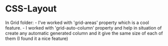 # CSS-Layout
In Grid folder: - I've worked with 'grid-areas' property which is a cool feature. - I worked with 'grid-auto-column' property and help in situation of create any automatic generated column and it give the same size of each of them (I found it a nice feature)

